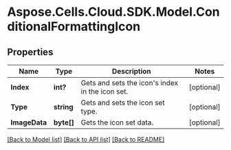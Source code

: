 # Aspose.Cells.Cloud.SDK.Model.ConditionalFormattingIcon
## Properties

Name | Type | Description | Notes
------------ | ------------- | ------------- | -------------
**Index** | **int?** | Gets and sets the icon&#39;s index in the icon set.              | [optional] 
**Type** | **string** | Gets and sets the icon set type.              | [optional] 
**ImageData** | **byte[]** | Gets the icon set data.              | [optional] 

[[Back to Model list]](../README.md#documentation-for-models) [[Back to API list]](../README.md#documentation-for-api-endpoints) [[Back to README]](../README.md)

